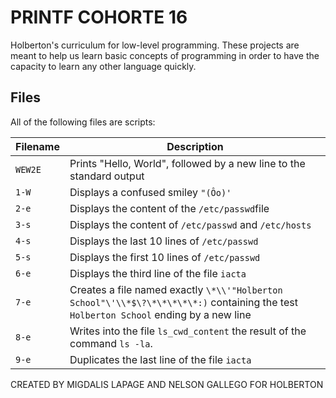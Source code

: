 # PRINTF COHORTE 16

Holberton's curriculum for low-level programming. These projects are meant to help us learn basic concepts of programming in order to have the capacity to learn any other language quickly.



## Files
All of the following files are scripts:

| Filename | Description |
| -------- | ----------- |
| `WEW2E` | Prints "Hello, World", followed by a new line to the standard output |
| `1-W` | Displays a confused smiley `"(Ôo)'` |
| `2-e` | Displays the content of the `/etc/passwd`file |
| `3-s` | Displays the content of `/etc/passwd` and `/etc/hosts` |
| `4-s` | Displays the last 10 lines of `/etc/passwd` |
| `5-s` | Displays the first 10 lines of `/etc/passwd` |
| `6-e` | Displays the third line of the file `iacta` |
| `7-e` | Creates a file named exactly `\*\\'"Holberton School"\'\\*$\?\*\*\*\*\*:)` containing the test `Holberton School` ending by a new line |
| `8-e` | Writes into the file `ls_cwd_content` the result of the command `ls -la`. |
| `9-e` | Duplicates the last line of the file `iacta` |



CREATED BY MIGDALIS LAPAGE AND NELSON GALLEGO FOR HOLBERTON